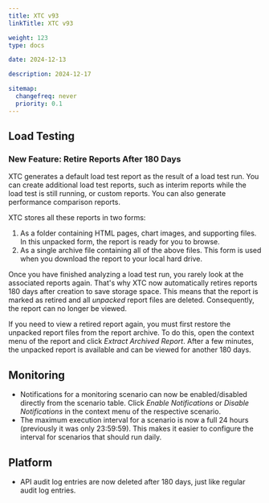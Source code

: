```yaml
---
title: XTC v93
linkTitle: XTC v93

weight: 123
type: docs

date: 2024-12-13

description: 2024-12-17

sitemap:
  changefreq: never
  priority: 0.1
---
```


## Load Testing

### New Feature: Retire Reports After 180 Days

XTC generates a default load test report as the result of a load test run. You can create additional load test reports, such as interim reports while the load test is still running, or custom reports. You can also generate performance comparison reports.

XTC stores all these reports in two forms:

1. As a folder containing HTML pages, chart images, and supporting files. In this unpacked form, the report is ready for you to browse.
1. As a single archive file containing all of the above files. This form is used when you download the report to your local hard drive.

Once you have finished analyzing a load test run, you rarely look at the associated reports again. That's why XTC now automatically retires reports 180 days after creation to save storage space. This means that the report is marked as retired and all *unpacked* report files are deleted. Consequently, the report can no longer be viewed.

If you need to view a retired report again, you must first restore the unpacked report files from the report archive. To do this, open the context menu of the report and click *Extract Archived Report*. After a few minutes, the unpacked report is available and can be viewed for another 180 days.


## Monitoring

* Notifications for a monitoring scenario can now be enabled/disabled directly from the scenario table. Click *Enable Notifications* or *Disable Notifications* in the context menu of the respective scenario.
* The maximum execution interval for a scenario is now a full 24 hours (previously it was only 23:59:59). This makes it easier to configure the interval for scenarios that should run daily.


## Platform

* API audit log entries are now deleted after 180 days, just like regular audit log entries.
